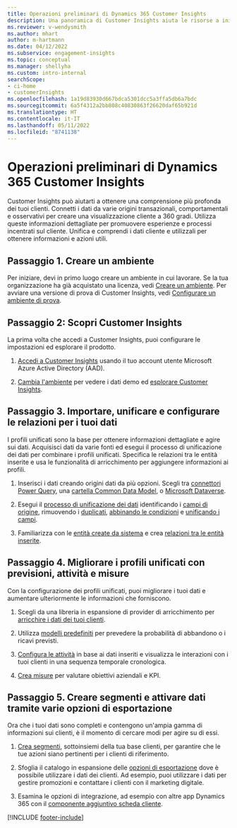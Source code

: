 ```yaml
---
title: Operazioni preliminari di Dynamics 365 Customer Insights
description: Una panoramica di Customer Insights aiuta le risorse a iniziare rapidamente.
ms.reviewer: v-wendysmith
ms.author: mhart
author: m-hartmann
ms.date: 04/12/2022
ms.subservice: engagement-insights
ms.topic: conceptual
ms.manager: shellyha
ms.custom: intro-internal
searchScope:
- ci-home
- customerInsights
ms.openlocfilehash: 1a19d83930d667bdca5301dcc5a3ffa5db6a7bdc
ms.sourcegitcommit: 6a5f4312a2bb808c40830863f26620daf65b921d
ms.translationtype: HT
ms.contentlocale: it-IT
ms.lasthandoff: 05/11/2022
ms.locfileid: "8741138"
---
```

# <a name="get-started-with-dynamics-365-customer-insights"></a>Operazioni preliminari di Dynamics 365 Customer Insights

Customer Insights può aiutarti a ottenere una comprensione più profonda dei tuoi clienti. Connetti i dati da varie origini transazionali, comportamentali e osservativi per creare una visualizzazione cliente a 360 gradi. Utilizza queste informazioni dettagliate per promuovere esperienze e processi incentrati sul cliente. Unifica e comprendi i dati cliente e utilizzali per ottenere informazioni e azioni utili.

## <a name="step-1-create-an-environment"></a>Passaggio 1. Creare un ambiente

Per iniziare, devi in primo luogo creare un ambiente in cui lavorare. Se la tua organizzazione ha già acquistato una licenza, vedi [Creare un ambiente](create-environment.md). Per avviare una versione di prova di Customer Insights, vedi [Configurare un ambiente di prova](trial-signup.md).

## <a name="step-2-explore-customer-insights"></a>Passaggio 2: Scopri Customer Insights

La prima volta che accedi a Customer Insights, puoi configurare le impostazioni ed esplorare il prodotto.

1. [Accedi a Customer Insights](https://home.ci.ai.dynamics.com) usando il tuo account utente Microsoft Azure Active Directory (AAD).

1. [Cambia l'ambiente](manage-environments.md#switch-environments) per vedere i dati demo ed [esplorare Customer Insights](home.md).

## <a name="step-3-ingest-unify-and-set-up-relationships-for-your-data"></a>Passaggio 3. Importare, unificare e configurare le relazioni per i tuoi dati

I profili unificati sono la base per ottenere informazioni dettagliate e agire sui dati. Acquisisci dati da varie fonti ed esegui il processo di unificazione dei dati per combinare i profili unificati. Specifica le relazioni tra le entità inserite e usa le funzionalità di arricchimento per aggiungere informazioni ai profili.

1. Inserisci i dati creando origini dati da più opzioni. Scegli tra [connettori Power Query](connect-power-query.md), una [cartella Common Data Model](connect-common-data-model.md), o [Microsoft Dataverse](connect-dataverse-managed-lake.md). 

1. Esegui il [processo di unificazione dei dati](data-unification.md) identificando i [campi di origine](map-entities.md), rimuovendo i [duplicati](remove-duplicates.md), [abbinando le condizioni](match-entities.md) e [unificando i campi](merge-entities.md).

1. Familiarizza con le [entità create da sistema](entities.md) e crea [relazioni tra le entità inserite](relationships.md).

## <a name="step-4-enhance-unified-profiles-with-predictions-activities-and-measures"></a>Passaggio 4. Migliorare i profili unificati con previsioni, attività e misure

Con la configurazione dei profili unificati, puoi migliorare i tuoi dati e aumentare ulteriormente le informazioni che forniscono.

1. Scegli da una libreria in espansione di provider di arricchimento per [arricchire i dati dei tuoi clienti](enrichment-hub.md).

1. Utilizza [modelli predefiniti](predictions-overview.md) per prevedere la probabilità di abbandono o i ricavi previsti.

1. [Configura le attività](activities.md) in base ai dati inseriti e visualizza le interazioni con i tuoi clienti in una sequenza temporale cronologica.

1. [Crea misure](measures.md) per valutare obiettivi aziendali e KPI.

## <a name="step-5-create-segments-and-activate-data-through-various-export-options"></a>Passaggio 5. Creare segmenti e attivare dati tramite varie opzioni di esportazione

Ora che i tuoi dati sono completi e contengono un'ampia gamma di informazioni sui clienti, è il momento di cercare modi per agire su di essi.

1. [Crea segmenti](segments.md), sottoinsiemi della tua base clienti, per garantire che le tue azioni siano pertinenti per i clienti di riferimento.

1. Sfoglia il catalogo in espansione delle [opzioni di esportazione](export-destinations.md) dove è possibile utilizzare i dati dei clienti. Ad esempio, puoi utilizzare i dati per gestire promozioni e contattare i clienti con il marketing digitale.

1. Esamina le opzioni di integrazione, ad esempio con altre app Dynamics 365 con il [componente aggiuntivo scheda cliente](customer-card-add-in.md).  


[!INCLUDE [footer-include](includes/footer-banner.md)]
